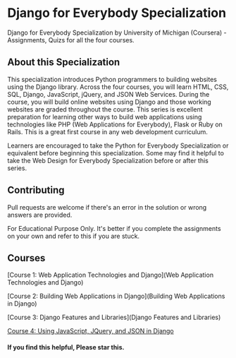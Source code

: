 # Django for Everybody Specialization 

Django for Everybody Specialization by University of Michigan (Coursera) - Assignments, Quizs for all the four courses.

## About this Specialization

This specialization introduces Python programmers to building websites using the Django library. Across the four courses, you will learn HTML, CSS, SQL, Django, JavaScript, jQuery, and JSON Web Services. During the course, you will build online websites using Django and those working websites are graded throughout the course. This series is excellent preparation for learning other ways to build web applications using technologies like PHP (Web Applications for Everybody), Flask or Ruby on Rails. This is a great first course in any web development curriculum.

Learners are encouraged to take the Python for Everybody Specialization or equivalent before beginning this specialization. Some may find it helpful to take the Web Design for Everybody Specialization before or after this series.


## Contributing
Pull requests are welcome if there's an error in the solution or wrong answers are provided. 

For Educational Purpose Only. It's better if you complete the assignments on your own and refer to this if you are stuck. 


## Courses
[Course 1: Web Application Technologies and Django](Web Application Technologies and Django)

[Course 2: Building Web Applications in Django](Building Web Applications in Django)

[Course 3: Django Features and Libraries](Django Features and Libraries)

[Course 4: Using JavaScript, JQuery, and JSON in Django](Using%20JavaScript%2C%20JQuery%2C%20and%20JSON%20in%20Django)


#### If you find this helpful, Please star this.
